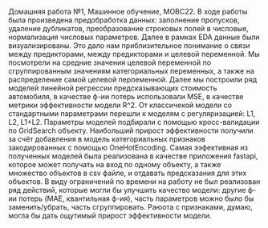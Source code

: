 Домашняя работа №1, Машинное обучение, МОВС22.
В ходе работы была произведена предобработка данных: заполнение пропусков, удаление дубликатов, преобразование строковых полей в числовые, нормализация числовых параметров. 
Далее в рамках EDA данные были визуализированы. Это дало нам приблизительное понимание о связи между предикторами, между предикторами и целевой переменной. Мы посмотрели на средние значения целевой переменной по сгруппированным значениям категориальных переменных, а также на распределение самой целевой перпеменной.
Далее мы построили ряд моделей линейной регрессии предсказывающих стоимость автомобиля, в качестве ф-ии потерь использовали MSE, в качестве метрики эффективности модели R^2. От классичекой модели со стандартными параметрами перешли к моделям с регуляризацией: L1, L2, L1+L2. Параметры моделей подбирали с помощью кросс-валидации по GridSearch объекту. Наибольший прирост эффективности получили за счёт добавления в модель категориальных признаков закодированных с помощью OneHotEncoding.
Самая ээфективная из полученных моделей была реализована в качестве приложения fastapi, которое может получать на вход по одному объекту, а также множество объектов в csv файле, и отдавать предсказания для этих объектов.
В виду ограничений по времени на работу не был реализован ряд действий, которые могли бы улучшить качество модели: другие ф-ии потерь (MAE, квантильная ф-ия), часть параметров можно было бы заменить/убрать, часть сгруппировать. Раюота с признаками, думаю, могла бы дать ощутимый прирост эффективности модели.